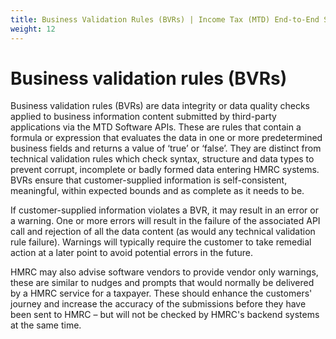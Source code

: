 ```yaml
---
title: Business Validation Rules (BVRs) | Income Tax (MTD) End-to-End Service Guide
weight: 12
---
```


# Business validation rules (BVRs)

<!--- Section owner: MTD Programme --->

Business validation rules (BVRs) are data integrity or data quality checks applied to business information content submitted by third-party applications via the MTD Software APIs.
These are rules that contain a formula or expression that evaluates the data in one or more predetermined business fields and returns a value of ‘true’ or ‘false’.
They are distinct from technical validation rules which check syntax, structure and data types to prevent corrupt, incomplete or badly formed data entering HMRC systems.
BVRs ensure that customer-supplied information is self-consistent, meaningful, within expected bounds and as complete as it needs to be.

If customer-supplied information violates a BVR, it may result in an error or a warning. One or more errors will result in the failure of the associated API call and rejection of all the data content (as would any technical validation rule failure).
Warnings will typically require the customer to take remedial action at a later point to avoid potential errors in the future.

HMRC may also advise software vendors to provide vendor only warnings, these are similar to nudges and prompts that would normally be delivered by a HMRC service for a taxpayer. These should enhance the customers' journey and increase the accuracy of the submissions before they have been sent to HMRC – but will not be checked by HMRC's backend systems at the same time.
